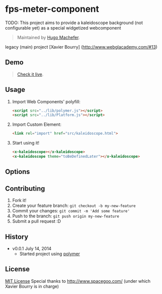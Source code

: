 fps-meter-component
===================


TODO: This project aims to provide a kaleidoscope background (not configurable yet) as a special widgetized webcomponent

> Maintained by [Hugo Machefer](https://github.com/hmachefe).

legacy (main) project [Xavier Bourry] (http://www.webglacademy.com/#13)


## Demo

> [Check it live](http://hugo.machefer.free.fr/kaleidoscopicWebComponent/).

## Usage

1. Import Web Components' polyfill:

	```html
	<script src="../lib/polymer.js"></script>
	<script src="../lib/Platform.js"></script>	
	```

2. Import Custom Element:

	```html
    <link rel="import" href="src/kaleidoscope.html">
	```

3. Start using it!

	```html
    <x-kaleidoscope></x-kaleidoscope>									//already on the shelf
    <x-kaleidoscope theme="toBeDefinedLater"></x-kaleidoscope>			//pending...
	```

## Options



## Contributing

1. Fork it!
2. Create your feature branch: `git checkout -b my-new-feature`
3. Commit your changes: `git commit -m 'Add some feature'`
4. Push to the branch: `git push origin my-new-feature`
5. Submit a pull request :D

## History

* v0.0.1 July 14, 2014
	* Started project using [polymer](https://github.com/polymer/polymer)

## License

[MIT License](http://opensource.org/licenses/MIT)
Special thanks to http://www.spacegoo.com/ (under which Xavier Bourry is in charge)
